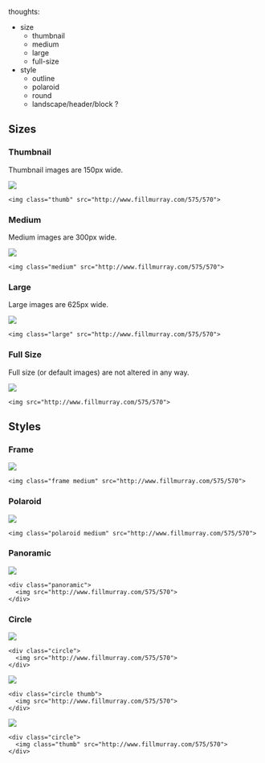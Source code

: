 thoughts:

* size
    * thumbnail
    * medium
    * large
    * full-size
* style
    * outline
    * polaroid
    * round
    * landscape/header/block ?
    
## Sizes

### Thumbnail

Thumbnail images are 150px wide.

<img class="thumb" src="http://www.fillmurray.com/575/570">

    <img class="thumb" src="http://www.fillmurray.com/575/570">

### Medium

Medium images are 300px wide.

<img class="medium" src="http://www.fillmurray.com/575/570">

    <img class="medium" src="http://www.fillmurray.com/575/570">

### Large

Large images are 625px wide.

<img class="large" src="http://www.fillmurray.com/575/570">

    <img class="large" src="http://www.fillmurray.com/575/570">

### Full Size

Full size (or default images) are not altered in any way.

<img src="http://www.fillmurray.com/575/570">

    <img src="http://www.fillmurray.com/575/570">

## Styles

### Frame

<img class="frame medium" src="http://www.fillmurray.com/575/570">

    <img class="frame medium" src="http://www.fillmurray.com/575/570">

### Polaroid

<img class="polaroid medium" src="http://www.fillmurray.com/575/570">

    <img class="polaroid medium" src="http://www.fillmurray.com/575/570">

### Panoramic

<div class="panoramic">
  <img src="http://www.fillmurray.com/575/570">  
</div>

    <div class="panoramic">
      <img src="http://www.fillmurray.com/575/570">  
    </div>

### Circle

<div class="circle">
  <img src="http://www.fillmurray.com/575/570">
</div>

    <div class="circle">
      <img src="http://www.fillmurray.com/575/570">
    </div>


<div class="circle thumb">
  <img src="http://www.fillmurray.com/575/570">
</div>

    <div class="circle thumb">
      <img src="http://www.fillmurray.com/575/570">
    </div>

<div class="circle">
  <img class="thumb" src="http://www.fillmurray.com/575/570">
</div>

    <div class="circle">
      <img class="thumb" src="http://www.fillmurray.com/575/570">
    </div>